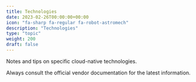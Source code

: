```yaml
---
title: Technologies
date: 2023-02-26T00:00:00+00:00
icon: "fa-sharp fa-regular fa-robot-astromech"
description: "Technologies"
type: "topic"
weight: 200
draft: false
---
```


Notes and tips on specific cloud-native technologies.

Always consult the official vendor documentation for the latest information.

